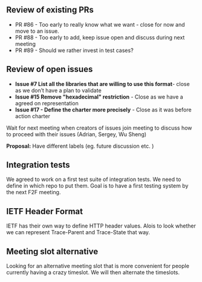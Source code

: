 ## Review of existing PRs

* PR #86 - Too early to really know what we want -  close for now and move to an issue. 
* PR #88 - Too early to add, keep issue open and discuss during next meeting
* PR #89 - Should we rather invest in test cases?

## Review of open issues
* **Issue #7 List all the libraries that are willing to use this format**- close as we don’t have a plan to validate
* **Issue #15 Remove "hexadecimal" restriction** - Close as we have a agreed on representation
* **Issue #17 - Define the charter more precisely** - Close as it was before action charter

Wait for next meeting when creators of issues join meeting to discuss how to proceed with their issues (Adrian, Sergey, Wu Sheng)

**Proposal:** Have different labels (eg. future discussion etc. )

## Integration tests

We agreed to work on a first test suite of integration tests. We need to define in which repo to put them. Goal is to have a first testing system
by the next F2F meeting. 

## IETF Header Format

IETF has their own way to define HTTP header values. Alois to look whether we can represent Trace-Parent and Trace-State that way. 

## Meeting slot alternative

Looking for an alternative meeting slot that is more convenient for people currently having a crazy timeslot. We will then alternate the timeslots.  
